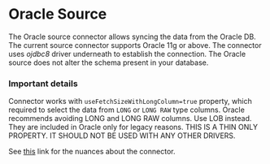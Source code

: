 # Oracle Source

The Oracle source connector allows syncing the data from the Oracle DB. The current source connector supports Oracle 11g or above.
The connector uses _ojdbc8_ driver underneath to establish the connection. The Oracle source does not alter the schema present in your database.

### Important details

Connector works with `useFetchSizeWithLongColumn=true` property, which required to select the data from `LONG` or `LONG RAW` type columns.
Oracle recommends avoiding LONG and LONG RAW columns. Use LOB instead. They are included in Oracle only for legacy reasons.
THIS IS A THIN ONLY PROPERTY. IT SHOULD NOT BE USED WITH ANY OTHER DRIVERS.

See [this](https://docs.airbyte.io/integrations/sources/oracle) link for the nuances about the connector.
